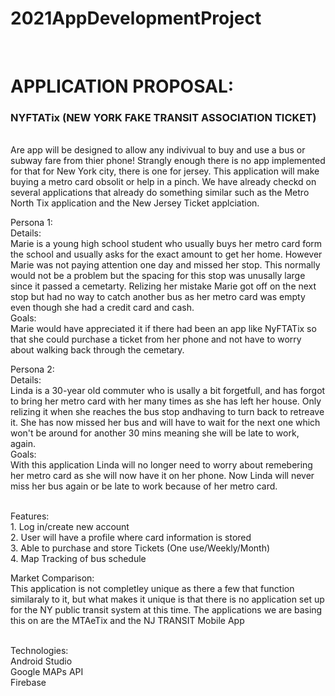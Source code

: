 # 2021AppDevelopmentProject
<br>
<h1>APPLICATION PROPOSAL: <h3>NYFTATix (NEW YORK FAKE TRANSIT ASSOCIATION TICKET)</h3></h1>
<p>

<br>
Are app will be designed to allow any indivivual to buy and use a bus or subway fare from thier phone! Strangly enough there is no app implemented for that for New York city, there is one for jersey. This application will make buying a metro card obsolit or help in a pinch. We have already checkd on several applications that already do something similar such as the Metro North Tix application and the New Jersey Ticket applciation.

<br>

Persona 1:
<br>
Details:<br>
   Marie is a young high school student who usually buys her metro card form the school and usually asks for the exact amount to get her home. However Marie was not paying attention one day and missed her stop. This normally would not be a problem but the spacing for this stop was unusally large since it passed a cemetarty. Relizing her mistake Marie got off on the next stop but had no way to catch another bus as her metro card was empty even though she had a credit card and cash.
   <br>
Goals:
<br>
    Marie would have appreciated it if there had been an app like NyFTATix so that she could purchase a ticket from her phone and not have to worry about walking back through the cemetary.
<br>

Persona 2:
<br>
Details:
<br>
 Linda is a 30-year old commuter who is usally a bit forgetfull, and has forgot to bring her metro card with her many times as she has left her house. Only relizing it when she reaches the bus stop andhaving to turn back to retreave it. She has now missed her bus and will have to wait for the next one which won't be around for another 30 mins meaning she will be late to work, again.
<br>
Goals:
<br>
 With this application Linda will no longer need to worry about remebering her metro card as she will now have it on her phone. Now Linda will never miss her bus again or be late to work because of her metro card.

<br>
Features: <br>
 1. Log in/create new account <br>
 2. User will have a profile where card information is stored <br>
 3. Able to purchase and store Tickets (One use/Weekly/Month)<br>
 4. Map Tracking of bus schedule <br>
 
Market Comparison: <br>
  This application is not completley unique as there a few that function similaraly to it, but what makes it unique is that there is no application set up for the NY public transit system at this time. The applications we are basing this on are the MTAeTix and the NJ TRANSIT Mobile App

<br>
Technologies: <br>
 Android Studio <br>
 Google MAPs API <br>
 Firebase <br>


</p>